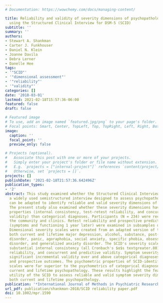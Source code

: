 ```yaml
---
# Documentation: https://wowchemy.com/docs/managing-content/

title: Reliability and validity of severity dimensions of psychopathology assessed
  using the Structured Clinical Interview for DSM-5 (SCID)
subtitle: ''
summary: ''
authors:
- Stewart A. Shankman
- Carter J. Funkhouser
- Daniel N. Klein
- Joanne Davila
- Debra Lerner
- Danelle Hee
tags:
- '"SCID"'
- '"dimensional assessment"'
- '"reliability"'
- '"validity"'
categories: []
date: '2018-03-01'
lastmod: 2021-02-18T15:57:36-06:00
featured: false
draft: false

# Featured image
# To use, add an image named `featured.jpg/png` to your page's folder.
# Focal points: Smart, Center, TopLeft, Top, TopRight, Left, Right, BottomLeft, Bottom, BottomRight.
image:
  caption: ''
  focal_point: ''
  preview_only: false

# Projects (optional).
#   Associate this post with one or more of your projects.
#   Simply enter your project's folder or file name without extension.
#   E.g. `projects = ["internal-project"]` references `content/project/deep-learning/index.md`.
#   Otherwise, set `projects = []`.
projects: []
publishDate: '2021-02-18T21:57:36.642496Z'
publication_types:
- '2'
abstract: This study examined whether the Structured Clinical Interview for DSM (SCID),
  a widely used semistructured interview designed to assess psychopathology categorically,
  can be adapted to identify reliable and valid severity dimensions of psychopathology.
  The present study also examined whether these severity dimensions have better psychometric
  properties (internal consistency, test-retest reliability, and concurrent and predictive
  validity) than categorical diagnoses. Participants (N = 234) were recruited from
  the community and clinics. Retest reliability and prospective predictive validity
  (symptoms and functioning 1 year later) were examined in subsamples of participants.
  Dimensional severity scales were created from an adapted version of the SCID for
  both current and lifetime major depression, alcohol, substance, post-traumatic stress
  disorder, panic, agoraphobia, social anxiety, specific phobia, obsessive-compulsive
  disorder, and generalized anxiety disorder. The SCID's severity scales demonstrated
  substantial internal consistency (all Cronbach's $α$s textgreater.80), test-retest
  reliability, and concurrent and predictive validity. Symptom severity scales demonstrated
  significant incremental validity over and above categorical diagnoses for both current
  and prospective outcomes. The psychometric properties of SCID-identified symptom
  scales were far superior to the psychometrics of categorical diagnoses for both
  current and lifetime psychopathology. These results highlight the feasibility and
  utility of the SCID to assess reliable and valid symptom severity dimensions of
  both current and lifetime psychopathology.
publication: '*International Journal of Methods in Psychiatric Research*'
url_pdf: publication/shankman-2018/SCID reliability paper.pdf
doi: 10.1002/mpr.1590
---
```

